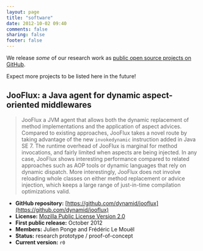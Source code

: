 ```yaml
---
layout: page
title: "software"
date: 2012-10-02 09:40
comments: false
sharing: false
footer: false
---
```


We release *some* of our research work as [public open source projects on GitHub](https://github.com/dynamid).

Expect more projects to be listed here in the future!

## JooFlux: a Java agent for dynamic aspect-oriented middlewares

> JooFlux a JVM agent that allows both the dynamic replacement of method implementations and the
> application of aspect advices. Compared to existing approaches, JooFlux takes a novel route by
> taking advantage of the new `invokedynamic` instruction added in Java SE 7. The runtime overhead of
> JooFlux is marginal for method invocations, and fairly limited when aspects are being injected. In
> any case, JooFlux shows interesting performance compared to related approaches such as AOP tools or
> dynamic languages that rely on dynamic dispatch. More interestingly, JooFlux does not involve
> reloading whole classes on either method replacement or advice injection, which keeps a large range
> of just-in-time compilation optimizations valid.

* **GitHub repository:** [https://github.com/dynamid/jooflux](https://github.com/dynamid/jooflux)
* **License:** [Mozilla Public License Version 2.0](http://www.mozilla.org/MPL/2.0/)
* **First public release:** October 2012
* **Members:** Julien Ponge and Frédéric Le Mouël
* **Status:** research prototype / proof-of-concept
* **Current version:** `r0`

